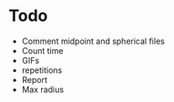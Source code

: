 # Todo
- Comment midpoint and spherical files
- Count time
- GIFs
- repetitions
- Report
- Max radius
